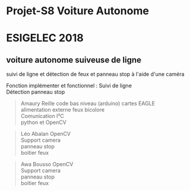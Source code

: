 # Projet-S8 Voiture Autonome

# ESIGELEC 2018


## voiture autonome suiveuse de ligne

suivi de ligne et détection de feux et panneau stop à l'aide d'une caméra



Fonction implémenter et fonctionnel : Suivi de ligne                                     
                                     Détection panneau stop




>Amaury Reille       code bas niveau (arduino)
>                    cartes EAGLE                 
>                    alimentation externe
>                    feux bicolore                    
>                    Comunication I²C                    
>                    python et OpenCV
                    

>Léo Abalan          OpenCV                    
>                    Support camera                    
>                    panneau stop                    
>                    boitier feux
                    
>Awa Bousso          OpenCV                    
>                    Support camera                    
>                    panneau stop                    
>                    boitier feux


